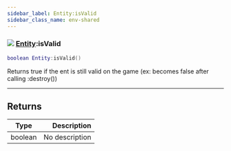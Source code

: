 ```yaml
---
sidebar_label: Entity:isValid
sidebar_class_name: env-shared
---
```


### ![](/img/wiki/shared.png) [Entity](../entity/README.md):isValid

```lua
boolean Entity:isValid()
```

Returns true if the ent is still valid on the game (ex: becomes false after calling :destroy())<br/>

-----------------
## Returns

| Type   | Description |
| ------ | ----------: |
| boolean | No description |
